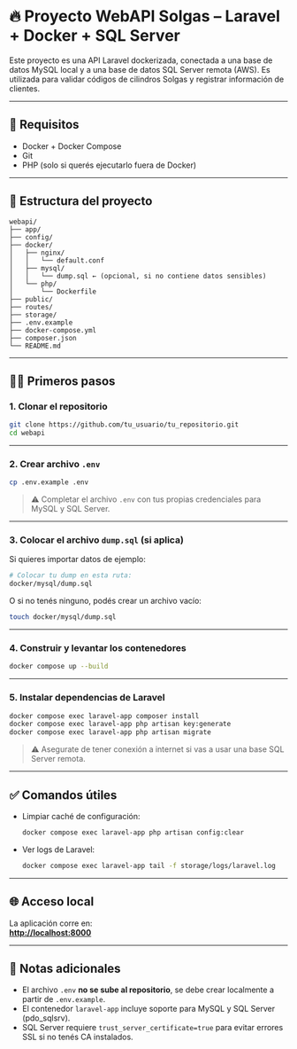 # 🔥 Proyecto WebAPI Solgas – Laravel + Docker + SQL Server

Este proyecto es una API Laravel dockerizada, conectada a una base de datos MySQL local y a una base de datos SQL Server remota (AWS). Es utilizada para validar códigos de cilindros Solgas y registrar información de clientes.

---

## 🚀 Requisitos

- Docker + Docker Compose
- Git
- PHP (solo si querés ejecutarlo fuera de Docker)

---

## 🧬 Estructura del proyecto

```
webapi/
├── app/
├── config/
├── docker/
│   ├── nginx/
│   │   └── default.conf
│   ├── mysql/
│   │   └── dump.sql ← (opcional, si no contiene datos sensibles)
│   └── php/
│       └── Dockerfile
├── public/
├── routes/
├── storage/
├── .env.example
├── docker-compose.yml
├── composer.json
└── README.md
```

---

## 🧑‍💻 Primeros pasos

### 1. Clonar el repositorio

```bash
git clone https://github.com/tu_usuario/tu_repositorio.git
cd webapi
```

---

### 2. Crear archivo `.env`

```bash
cp .env.example .env
```

> ⚠️ Completar el archivo `.env` con tus propias credenciales para MySQL y SQL Server.

---

### 3. Colocar el archivo `dump.sql` (si aplica)

Si quieres importar datos de ejemplo:

```bash
# Colocar tu dump en esta ruta:
docker/mysql/dump.sql
```

O si no tenés ninguno, podés crear un archivo vacío:

```bash
touch docker/mysql/dump.sql
```

---

### 4. Construir y levantar los contenedores

```bash
docker compose up --build
```

---

### 5. Instalar dependencias de Laravel

```bash
docker compose exec laravel-app composer install
docker compose exec laravel-app php artisan key:generate
docker compose exec laravel-app php artisan migrate
```

> ⚠️ Asegurate de tener conexión a internet si vas a usar una base SQL Server remota.

---

## ✅ Comandos útiles

- Limpiar caché de configuración:
  ```bash
  docker compose exec laravel-app php artisan config:clear
  ```

- Ver logs de Laravel:
  ```bash
  docker compose exec laravel-app tail -f storage/logs/laravel.log
  ```

---

## 🌐 Acceso local

La aplicación corre en:  
**[http://localhost:8000](http://localhost:8000)**

---

## 🧠 Notas adicionales

- El archivo `.env` **no se sube al repositorio**, se debe crear localmente a partir de `.env.example`.
- El contenedor `laravel-app` incluye soporte para MySQL y SQL Server (pdo_sqlsrv).
- SQL Server requiere `trust_server_certificate=true` para evitar errores SSL si no tenés CA instalados.
